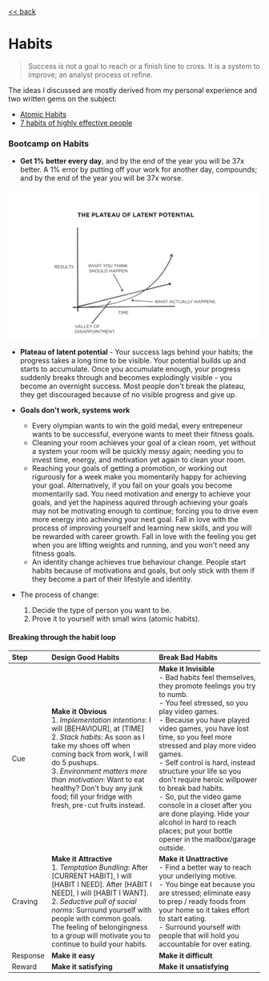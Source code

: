 [<< back](../index.md)

# Habits

> Success is not a goal to reach or a finish line to cross. It is a system to improve; an analyst process ot refine.

The ideas I discussed are mostly derived from my personal experience and two written gems on the subject:
- [Atomic Habits](https://amzn.to/36CLUeS)
- [7 habits of highly effective people](https://amzn.to/2smlRK9)


### Bootcamp on Habits
- **Get 1% better every day**, and by the end of the year you will be 37x better. A 1% error by putting off your work for another day, compounds; and by the end of the year you will be 37x worse.

![Plateau of latent potential](./assets/plateau-of-latent-potential.png)

- **Plateau of latent potential** - Your success lags behind your habits; the progress takes a long time to be visible. Your potential builds up and starts to accumulate. Once you accumulate enough, your progress suddenly breaks through and becomes explodingly visible - you become an overnight success. Most people don't break the plateau, they get discouraged because of no visible progress and give up.
- **Goals don't work, systems work**
  - Every olympian wants to win the gold medal, every entrepeneur wants to be successful, everyone wants to meet their fitness goals.
  - Cleaning your room achieves your goal of a clean room, yet without a system your room will be quickly messy again; needing you to invest time, energy, and motivation yet again to clean your room.
  - Reaching your goals of getting a promotion, or working out rigurously for a week make you momentarily happy for achieving your goal. Alternatively, if you fail on your goals you become momentarily sad. You need motivation and energy to achieve your goals, and yet the hapiness aquired through achieving your goals may not be motivating enough to continue; forcing you to drive even more energy into achieving your next goal. Fall in love with the process of improving yourself and learning new skills, and you will be rewarded with career growth. Fall in love with the feeling you get when you are lifting weights and running, and you won't need any fitness goals.
  - An identity change achieves true behaviour change. People start habits because of motivations and goals, but only stick with them if they become a part of their lifestyle and identity.
  
- The process of change:
  1. Decide the type of person you want to be.
  2. Prove it to yourself with small wins (atomic habits).
 
#### Breaking through the habit loop
| Step | Design Good Habits | Break Bad Habits |
| :--- | :--- | :--- |
| Cue | **Make it Obvious** <br> 1. _Implementation intentions_: I will [BEHAVIOUR], at [TIME] <br> 2. _Stack habits_: As soon as I take my shoes off when coming back from work, I will do 5 pushups. <br> 3. _Environment matters more than motivation_: Want to eat healthy? Don't buy any junk food; fill your fridge with fresh, pre-cut fruits instead. | **Make it Invisible** <br> - Bad habits feel themselves, they promote feelings you try to numb. <br> - You feel stressed, so you play video games. <br> - Because you have played video games, you have lost time, so you feel more stressed and play more video games. <br> - Self control is hard, instead structure your life so you don't require heroic willpower to break bad habits. <br> - So, put the video game console in a closet after you are done playing. Hide your alcohol in hard to reach places; put your bottle opener in the mailbox/garage outside.   |
| Craving | **Make it Attractive** <br> 1. _Temptation Bundling_: After [CURRENT HABIT], I will [HABIT I NEED]. After [HABIT I NEED], I will [HABIT I WANT]. <br> 2. _Seductive pull of social norms_: Surround yourself with people with common goals. The feeling of belongingness to a group will motivate you to continue to build your habits.  | **Make it Unattractive** <br> - Find a better way to reach your underlying motive. <br> - You binge eat because you are stressed; eliminate easy to prep / ready foods from your home so it takes effort to start eating. <br> - Surround yourself with people that will hold you accountable for over eating.
| Response | **Make it easy**  | **Make it difficult** |
| Reward | **Make it satisfying** | **Make it unsatisfying** |




  

  

